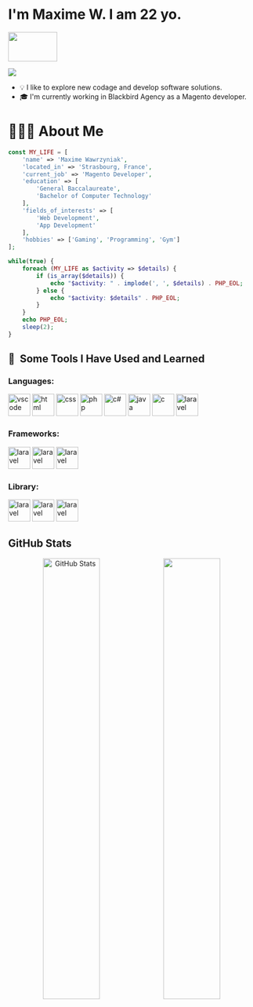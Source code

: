 # I'm Maxime W. I am 22 yo. 
<a href="#">
    <img src="https://media1.giphy.com/media/v1.Y2lkPTc5MGI3NjExaGd3c3ZqbzJveHFlZnI1YnBhYWE0dGQ1NGtiam5wOWE3YWp5ZnduNCZlcD12MV9pbnRlcm5hbF9naWZfYnlfaWQmY3Q9cw/WAxZWu56aYPoA/200.webp" width="100" height="60"/> 
</a>

[![](https://img.shields.io/badge/-@maximewawrzyniak-%23181717?style=flat-square&logo=github)]([https://github.com/daniaalnadir](https://github.com/MaxDevelo))

- 💡  I like to explore new codage and develop software solutions.
- 🎓  I'm currently working in Blackbird Agency as a Magento developer.

# 👨🏻‍💻 About Me

```php 
const MY_LIFE = [
    'name' => 'Maxime Wawrzyniak',
    'located_in' => 'Strasbourg, France',
    'current_job' => 'Magento Developer',
    'education' => [
        'General Baccalaureate',
        'Bachelor of Computer Technology'
    ],
    'fields_of_interests' => [
        'Web Development',
        'App Development'
    ],
    'hobbies' => ['Gaming', 'Programming', 'Gym']
];

while(true) {
    foreach (MY_LIFE as $activity => $details) {
        if (is_array($details)) {
            echo "$activity: " . implode(', ', $details) . PHP_EOL;
        } else {
            echo "$activity: $details" . PHP_EOL;
        }
    }
    echo PHP_EOL;
    sleep(2);
}
```

<h2> 🚀 &nbsp;Some Tools I Have Used and Learned</h2>
<h3>Languages:</h3>
<p align="left">
<img src="https://cdn.jsdelivr.net/gh/devicons/devicon/icons/vscode/vscode-original.svg" alt="vscode" width="45" height="45"/>
<img src="https://cdn.jsdelivr.net/gh/devicons/devicon/icons/html5/html5-original.svg" alt="html" width="45" height="45"/>
<img src="https://cdn.jsdelivr.net/gh/devicons/devicon/icons/css3/css3-original.svg" alt="css" width="45" height="45"/>
<img src="https://cdn.jsdelivr.net/gh/devicons/devicon/icons/php/php-original.svg" alt="php" width="45" height="45"/>
<img src="https://cdn.jsdelivr.net/gh/devicons/devicon/icons/csharp/csharp-original.svg" alt="c#" width="45" height="45"/>
<img src="https://cdn.jsdelivr.net/gh/devicons/devicon/icons/java/java-original.svg" alt="java" width="45" height="45"/>
<img src="https://cdn.jsdelivr.net/gh/devicons/devicon/icons/c/c-original.svg" alt="c" width="45" height="45"/>
      <img src="https://encrypted-tbn0.gstatic.com/images?q=tbn:ANd9GcRYQomCCgNf1P_3nGZzTeIvaf4i1BeH4uSy1Q&s" alt="laravel" width="45" height="45"/>
</p>
<h3>Frameworks:</h3>
<p align="left">
     <img src="https://cdn.jsdelivr.net/gh/devicons/devicon/icons/symfony/symfony-original.svg" alt="laravel" width="45" height="45"/>
  <img src="https://cdn.jsdelivr.net/gh/devicons/devicon/icons/laravel/laravel-original.svg" alt="laravel" width="45" height="45"/>
   <img src="https://cdn4.iconfinder.com/data/icons/logos-3/600/React.js_logo-512.png" alt="laravel" width="45" height="45"/>
</p>
<h3>Library:</h3>
<p align="left">
  <img src="https://static-00.iconduck.com/assets.00/jquery-original-wordmark-icon-485x512-7kn0h2yt.png" alt="laravel" width="45" height="45"/>
  <img src="https://static-00.iconduck.com/assets.00/tailwind-css-icon-2048x1229-u8dzt4uh.png" alt="laravel" width="45" height="45"/>
    <img src="https://upload.wikimedia.org/wikipedia/commons/thumb/9/96/Sass_Logo_Color.svg/1280px-Sass_Logo_Color.svg.png" alt="laravel" width="45" height="45"/>
</p>

## GitHub Stats 

<p align="center">
  <img width="48%" src="https://github-readme-stats-p8xswl22v.vercel.app/api?username=MaxDevelo&show_icons=true&count_private=true&hide=none&theme=tokyonight" alt="GitHub Stats" />
  <img width="48%" src="https://github-readme-streak-stats.herokuapp.com/?user=MaxDevelo&theme=tokyonight"/>
</p>
 

